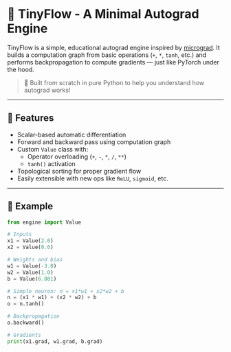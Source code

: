# 🧠 TinyFlow - A Minimal Autograd Engine

TinyFlow is a simple, educational autograd engine inspired by [micrograd](https://github.com/karpathy/micrograd). It builds a computation graph from basic operations (`+`, `*`, `tanh`, etc.) and performs backpropagation to compute gradients — just like PyTorch under the hood.

> 📌 Built from scratch in pure Python to help you understand how autograd works!

---

## 🚀 Features

- Scalar-based automatic differentiation
- Forward and backward pass using computation graph
- Custom `Value` class with:
  - Operator overloading (`+`, `-`, `*`, `/`, `**`)
  - `tanh()` activation
- Topological sorting for proper gradient flow
- Easily extensible with new ops like `ReLU`, `sigmoid`, etc.

---

## 🧪 Example

```python
from engine import Value

# Inputs
x1 = Value(2.0)
x2 = Value(0.0)

# Weights and bias
w1 = Value(-3.0)
w2 = Value(1.0)
b = Value(6.881)

# Simple neuron: n = x1*w1 + x2*w2 + b
n = (x1 * w1) + (x2 * w2) + b
o = n.tanh()

# Backpropagation
o.backward()

# Gradients
print(x1.grad, w1.grad, b.grad)

```
 
